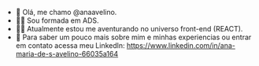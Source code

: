 - 👋 Olá, me chamo @anaavelino.
- 👩‍🎓 Sou formada em ADS.
- 👩‍💻 Atualmente estou me aventurando no universo front-end (REACT).
- 👥 Para saber um pouco mais sobre mim e minhas experiencias ou entrar em contato acessa meu Linkedln:
     https://www.linkedin.com/in/ana-maria-de-s-avelino-66035a164


